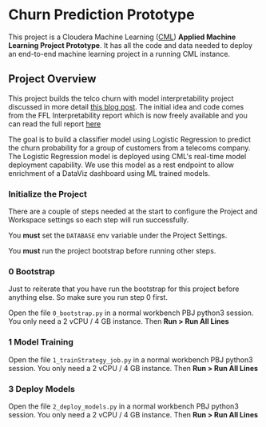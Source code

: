 # Churn Prediction Prototype
This project is a Cloudera Machine Learning 
([CML](https://www.cloudera.com/products/machine-learning.html)) **Applied Machine Learning 
Project Prototype**. It has all the code and data needed to deploy an end-to-end machine 
learning project in a running CML instance.

## Project Overview
This project builds the telco churn with model interpretability project discussed in more 
detail [this blog post](https://blog.cloudera.com/visual-model-interpretability-for-telco-churn-in-cloudera-data-science-workbench/). 
The initial idea and code comes from the FFL Interpretability report which is now freely 
available and you can read the full report [here](https://ff06-2020.fastforwardlabs.com/)


The goal is to build a classifier model using Logistic Regression to predict the churn 
probability for a group of customers from a telecoms company. 
The Logistic Regression model is deployed using CML's real-time model deployment 
capability. We use this model  as a rest endpoint to allow enrichment of a DataViz dashboard using ML trained models. 



### Initialize the Project
There are a couple of steps needed at the start to configure the Project and Workspace 
settings so each step will run successfully.  

You **must** set the `DATABASE` env variable under the Project Settings. 

You **must** run the project bootstrap before running other steps. 


### 0 Bootstrap
Just to reiterate that you have run the bootstrap for this project before anything else. 
So make sure you run step 0 first.   

Open the file `0_bootstrap.py` in a normal workbench PBJ python3 session. You only need a 
2 vCPU / 4 GB instance. Then **Run > Run All Lines**


### 1 Model Training


Open the file `1_trainStrategy_job.py` in a normal workbench PBJ python3 session. You only need a
2 vCPU / 4 GB instance. Then **Run > Run All Lines**



### 3 Deploy Models
Open the file `2_deploy_models.py` in a normal workbench PBJ python3 session. You only need a
2 vCPU / 4 GB instance. Then **Run > Run All Lines**

